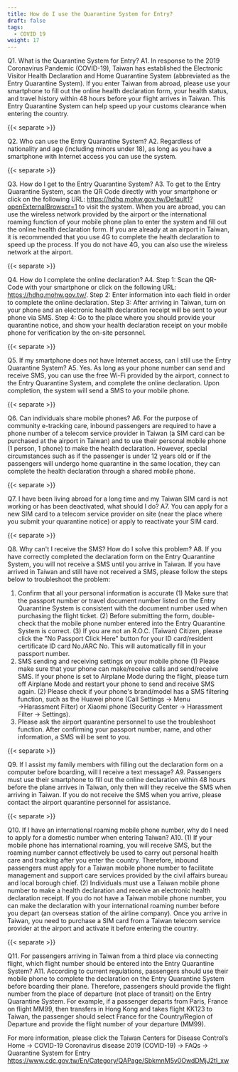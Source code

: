 ```yaml
---
title: How do I use the Quarantine System for Entry?
draft: false
tags:
  - COVID 19
weight: 17
---
```

Q1. What is the Quarantine System for Entry?
A1. In response to the 2019 Coronavirus Pandemic (COVID-19), Taiwan has established the Electronic Visitor Health Declaration and Home Quarantine System (abbreviated as the Entry Quarantine System). If you enter Taiwan from abroad, please use your smartphone to fill out the online health declaration form, your health status, and travel history within 48 hours before your flight arrives in Taiwan. This Entry Quarantine System can help speed up your customs clearance when entering the country.

{{< separate >}}

Q2. Who can use the Entry Quarantine System?
A2. Regardless of nationality and age (including minors under 18), as long as you have a smartphone with Internet access you can use the system. 

{{< separate >}}

Q3. How do I get to the Entry Quarantine System?
A3. To get to the Entry Quarantine System, scan the QR Code directly with your smartphone or click on the following URL: https://hdhq.mohw.gov.tw/Default1?openExternalBrowser=1 to visit the system. 
When you are abroad, you can use the wireless network provided by the airport or the international roaming function of your mobile phone plan to enter the system and fill out the online health declaration form. If you are already at an airport in Taiwan, it is recommended that you use 4G to complete the health declaration to speed up the process. If you do not have 4G, you can also use the wireless network at the airport.

{{< separate >}}

Q4. How do I complete the online declaration?
A4.
Step 1: Scan the QR-Code with your smartphone or click on the following URL: https://hdhq.mohw.gov.tw/.
Step 2: Enter information into each field in order to complete the online declaration.
Step 3: After arriving in Taiwan, turn on your phone and an electronic health declaration receipt will be sent to your phone via SMS.
Step 4: Go to the place where you should provide your quarantine notice, and show your health declaration receipt on your mobile phone for verification by the on-site personnel.

{{< separate >}}

Q5. If my smartphone does not have Internet access, can I still use the Entry Quarantine System?
A5. Yes. As long as your phone number can send and receive SMS, you can use the free Wi-Fi provided by the airport, connect to the Entry Quarantine System, and complete the online declaration. Upon completion, the system will send a SMS to your mobile phone.

{{< separate >}}

Q6. Can individuals share mobile phones?
A6. For the purpose of community e-tracking care, inbound passengers are required to have a phone number of a telecom service provider in Taiwan (a SIM card can be purchased at the airport in Taiwan) and to use their personal mobile phone (1 person, 1 phone) to make the health declaration. However, special circumstances such as if the passenger is under 12 years old or if the passengers will undergo home quarantine in the same location, they can complete the health declaration through a shared mobile phone.

{{< separate >}}

Q7. I have been living abroad for a long time and my Taiwan SIM card is not working or has been deactivated, what should I do?
A7. You can apply for a new SIM card to a telecom service provider on site (near the place where you submit your quarantine notice) or apply to reactivate your SIM card.

{{< separate >}}

Q8. Why can't I receive the SMS? How do I solve this problem?
A8. If you have correctly completed the declaration form on the Entry Quarantine System, you will not receive a SMS until you arrive in Taiwan. If you have arrived in Taiwan and still have not received a SMS, please follow the steps below to troubleshoot the problem:

1. Confirm that all your personal information is accurate
   (1) Make sure that the passport number or travel document number listed on the Entry Quarantine System is consistent with the document number used when purchasing the flight ticket.
   (2) Before submitting the form, double-check that the mobile phone number entered into the Entry Quarantine System is correct.
   (3) If you are not an R.O.C. (Taiwan) Citizen, please click the "No Passport Click Here" button for your ID card/resident certificate ID card No./ARC No. This will automatically fill in your passport number.
2. SMS sending and receiving settings on your mobile phone
   (1) Please make sure that your phone can make/receive calls and send/receive SMS. If your phone is set to Airplane Mode during the flight, please turn off Airplane Mode and restart your phone to send and receive SMS again.
   (2) Please check if your phone's brand/model has a SMS filtering function, such as the Huawei phone (Call Settings → Menu →Harassment Filter) or Xiaomi phone (Security Center → Harassment Filter → Settings).
3. Please ask the airport quarantine personnel to use the troubleshoot function. After confirming your passport number, name, and other information, a SMS will be sent to you.

{{< separate >}}

Q9. If I assist my family members with filling out the declaration form on a computer before boarding, will I receive a text message?
A9. Passengers must use their smartphone to fill out the online declaration within 48 hours before the plane arrives in Taiwan, only then will they receive the SMS when arriving in Taiwan. If you do not receive the SMS when you arrive, please contact the airport quarantine personnel for assistance.

{{< separate >}}

Q10. If I have an international roaming mobile phone number, why do I need to apply for a domestic number when entering Taiwan?
A10. (1) If your mobile phone has international roaming, you will receive SMS, but the roaming number cannot effectively be used to carry out personal health care and tracking after you enter the country. Therefore, inbound passengers must apply for a Taiwan mobile phone number to facilitate management and support care services provided by the civil affairs bureau and local borough chief.
(2) Individuals must use a Taiwan mobile phone number to make a health declaration and receive an electronic health declaration receipt. If you do not have a Taiwan mobile phone number, you can make the declaration with your international roaming number before you depart (an overseas station of the airline company). Once you arrive in Taiwan, you need to purchase a SIM card from a Taiwan telecom service provider at the airport and activate it before entering the country.

{{< separate >}}

Q11. For passengers arriving in Taiwan from a third place via connecting flight, which flight number should be entered into the Entry Quarantine System?
A11. According to current regulations, passengers should use their mobile phone to complete the declaration on the Entry Quarantine System before boarding their plane. Therefore, passengers should provide the flight number from the place of departure (not place of transit) on the Entry Quarantine System. For example, if a passenger departs from Paris, France on flight MM99, then transfers in Hong Kong and takes flight KK123 to Taiwan, the passenger should select France for the Country/Region of Departure and provide the flight number of your departure (MM99).

For more information, please click the Taiwan Centers for Disease Control’s Home → COVID-19 Coronavirus disease 2019 (COVID-19) → FAQs → Quarantine System for Entry https://www.cdc.gov.tw/En/Category/QAPage/SbkmnM5v0OwdDMjJ2tI_xw